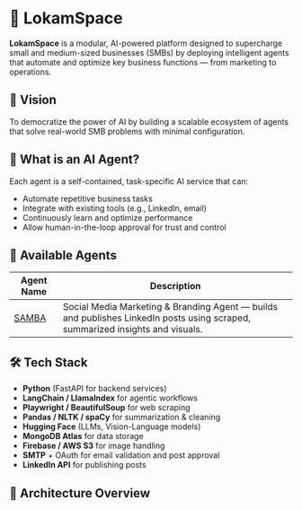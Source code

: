 # 🌌 LokamSpace

**LokamSpace** is a modular, AI-powered platform designed to supercharge small and medium-sized businesses (SMBs) by deploying intelligent agents that automate and optimize key business functions — from marketing to operations.

## 🚀 Vision

To democratize the power of AI by building a scalable ecosystem of agents that solve real-world SMB problems with minimal configuration.

## 🧠 What is an AI Agent?

Each agent is a self-contained, task-specific AI service that can:
- Automate repetitive business tasks
- Integrate with existing tools (e.g., LinkedIn, email)
- Continuously learn and optimize performance
- Allow human-in-the-loop approval for trust and control

## 🧩 Available Agents

| Agent Name | Description |
|------------|-------------|
| [SAMBA](./agents/samba) | Social Media Marketing & Branding Agent — builds and publishes LinkedIn posts using scraped, summarized insights and visuals. |

## 🛠️ Tech Stack

- **Python** (FastAPI for backend services)
- **LangChain / LlamaIndex** for agentic workflows
- **Playwright / BeautifulSoup** for web scraping
- **Pandas / NLTK / spaCy** for summarization & cleaning
- **Hugging Face** (LLMs, Vision-Language models)
- **MongoDB Atlas** for data storage
- **Firebase / AWS S3** for image handling
- **SMTP** + OAuth for email validation and post approval
- **LinkedIn API** for publishing posts

## 🧱 Architecture Overview


